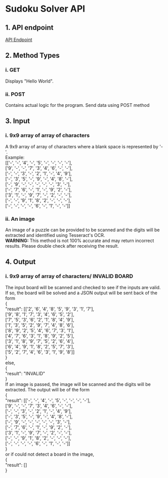 # Sudoku Solver API
## 1. API endpoint
[API Endpoint](https://warren-sudoku.herokuapp.com/)
## 2. Method Types
### i. GET
Displays "Hello World".
### ii. POST
Contains actual logic for the program. Send data using POST method
## 3. Input
### i. 9x9 array of array of characters
A 9x9 array of array of characters where a blank space is represented by '-'.  
Example:  
[['-', '-', '4', '-', '5', '-', '-', '-', '-'],  
['9', '-', '-', '7', '3', '4', '6', '-', '-'],  
['-', '-', '3', '-', '2', '1', '-', '4', '9'],  
['-', '3', '5', '-', '9', '-', '4', '8', '-'],  
['-', '9', '-', '-', '-', '-', '-', '3', '-'],  
['-', '7', '6', '-', '1', '-', '9', '2', '-'],  
['3', '1', '-', '9', '7', '-', '2', '-', '-'],  
['-', '-', '9', '1', '8', '2', '-', '-', '-'],  
['-', '-', '-', '-', '6', '-', '1', '-', '-']]

### ii. An image
An image of a puzzle can be provided to be scanned and the digits will be extracted and identified using Tesseract's OCR.  
**WARNING:** This method is not 100% accurate and may return incorrect results. Please double check after receiving the result.
## 4. Output
### i. 9x9 array of array of characters/ INVALID BOARD

The input board will be scanned and checked to see if the inputs are valid. If so, the board will be solved and a JSON output will be sent back of the form  
{  
    "result": [['2', '6', '4', '8', '5', '9', '3', '1', '7'],  
              ['9', '8', '1', '7', '3', '4', '6', '5', '2'],  
              ['7', '5', '3', '6', '2', '1', '8', '4', '9'],  
              ['1', '3', '5', '2', '9', '7', '4', '8', '6'],  
              ['8', '9', '2', '5', '4', '6', '7', '3', '1'],  
              ['4', '7', '6', '3', '1', '8', '9', '2', '5'],  
              ['3', '1', '8', '9', '7', '5', '2', '6', '4'],  
              ['6', '4', '9', '1', '8', '2', '5', '7', '3'],  
              ['5', '2', '7', '4', '6', '3', '1', '9', '8']]  
}  
else,  
{  
    "result": "INVALID"  
}  
If an image is passed, the image will be scanned and the digits will be extracted. The output will be of the form  
{  
    "result": [['-', '-', '4', '-', '5', '-', '-', '-', '-'],  
              ['9', '-', '-', '7', '3', '4', '6', '-', '-'],  
              ['-', '-', '3', '-', '2', '1', '-', '4', '9'],  
              ['-', '3', '5', '-', '9', '-', '4', '8', '-'],  
              ['-', '9', '-', '-', '-', '-', '-', '3', '-'],  
              ['-', '7', '6', '-', '1', '-', '9', '2', '-'],  
              ['3', '1', '-', '9', '7', '-', '2', '-', '-'],  
              ['-', '-', '9', '1', '8', '2', '-', '-', '-'],  
              ['-', '-', '-', '-', '6', '-', '1', '-', '-']]  
}  
or if could not detect a board in the image,  
{  
    "result": []  
}